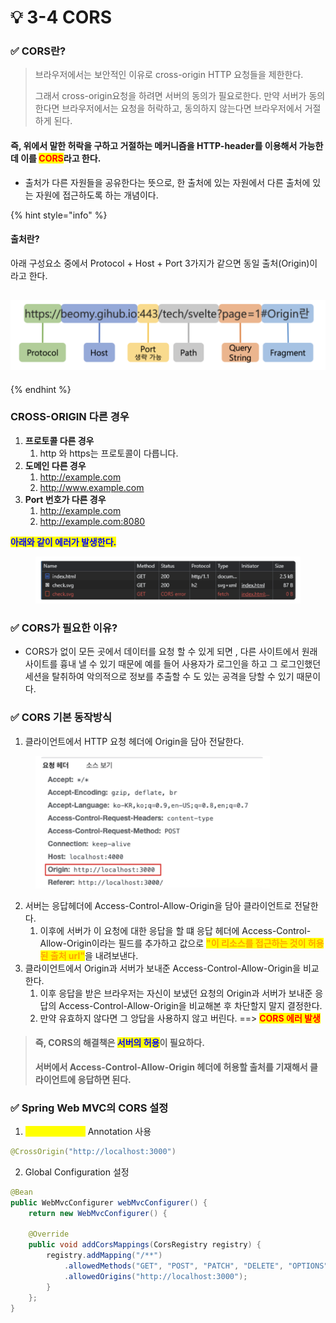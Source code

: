 # 💡 3-4 CORS

### ✅ CORS란?

> 브라우저에서는 보안적인 이유로 cross-origin HTTP 요청들을 제한한다.&#x20;
>
> 그래서 cross-origin요청을 하려면 서버의 동의가 필요로한다. 만약 서버가 동의한다면 브라우저에서는 요청을 허락하고, 동의하지 않는다면 브라우저에서 거절하게 된다.

#### 즉, 위에서 말한 허락을 구하고 거절하는 메커니즘을 HTTP-header를 이용해서 가능한데 이를 <mark style="color:red;">CORS</mark>라고 한다.

* 출처가 다른 자원들을 공유한다는 뜻으로, 한 출처에 있는 자원에서 다른 출처에 있는 자원에 접근하도록 하는 개념이다.

{% hint style="info" %}
#### 출처란?

아래 구성요소 중에서 Protocol + Host + Port 3가지가 같으면 동일 출처(Origin)이라고 한다.

## ![](<../.gitbook/assets/image (3).png>)
{% endhint %}



### CROSS-ORIGIN 다른 경우

1. **프로토콜 다른 경우**
   1. &#x20;http 와 https는 프로토콜이 다릅니다.
2. **도메인 다른 경우**
   1. http://example.com
   2. http://www.example.com
3. **Port 번호가 다른 경우**
   1. http://example.com
   2. http://example.com:8080

<mark style="color:blue;">**아래와 같이 에러가 발생한다.**</mark>

<figure><img src="../.gitbook/assets/image (1) (1) (1).png" alt=""><figcaption></figcaption></figure>

### ✅ CORS가 필요한 이유?

* CORS가 없이 모든 곳에서 데이터를 요청 할 수 있게 되면 , 다른 사이트에서 원래 사이트를 흉내 낼 수 있기 때문에 예를 들어 사용자가 로그인을 하고 그 로그인했던 세션을 탈취하여 악의적으로 정보를 추출할 수 도 있는 공격을 당할 수 있기 때문이다.



### ✅ CORS 기본 동작방식

1. 클라이언트에서 HTTP 요청 헤더에 Origin을 담아 전달한다.

<figure><img src="../.gitbook/assets/image (2) (1).png" alt="" width="375"><figcaption></figcaption></figure>

2. 서버는 응답헤더에 Access-Control-Allow-Origin을 담아 클라이언트로 전달한다.
   1. 이후에 서버가 이 요청에 대한 응답을 할 떄 응답 헤더에 Access-Control-Allow-Origin이라는 필드를 추가하고 값으로 <mark style="color:orange;">**"이 리소스를 접근하는 것이 허용된 출처 url"**</mark>을 내려보낸다.
3. 클라이언트에서 Origin과 서버가 보내준 Access-Control-Allow-Origin을 비교한다.
   1. 이후 응답을 받은 브라우저는 자신이 보냈던 요청의 Origin과 서버가 보내준 응답의 Access-Control-Allow-Origin을 비교해본 후 차단할지 말지 결정한다.
   2. 만약 유효하지 않다면 그 앙답을 사용하지 않고 버린다. ==> <mark style="color:red;">**CORS 에러 발생**</mark>

> #### 즉, CORS의 해결책은 <mark style="color:blue;">서버의 허용</mark>이 필요하다.
>
> **서버에서 Access-Control-Allow-Origin 헤더에 허용할 출처를 기재해서 클라이언트에 응답하면 된다.**



### ✅ Spring Web MVC의 CORS 설정

1. <mark style="color:yellow;">**@CrossOrigin**</mark> Annotation 사용

```java
@CrossOrigin("http://localhost:3000")
```

2. Global Configuration 설정

```java
@Bean
public WebMvcConfigurer webMvcConfigurer() {
	return new WebMvcConfigurer() {
		
	@Override
	public void addCorsMappings(CorsRegistry registry) {
		registry.addMapping("/**")
			.allowedMethods("GET", "POST", "PATCH", "DELETE", "OPTIONS")
			.allowedOrigins("http://localhost:3000");
		}
	};
}
```





